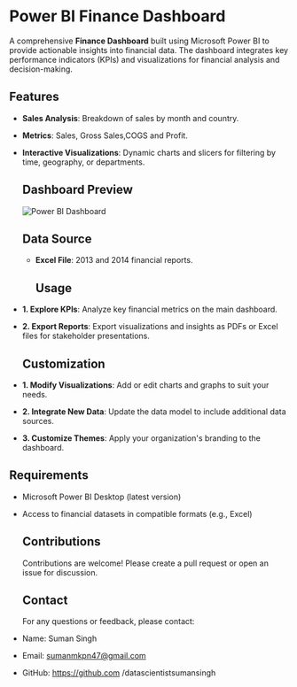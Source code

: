 # Power BI Finance Dashboard
A comprehensive **Finance Dashboard** built using Microsoft Power BI to provide actionable insights into financial data. The dashboard integrates key performance indicators (KPIs) and visualizations for financial analysis and decision-making.

## Features

- **Sales Analysis**: Breakdown of sales by month and country.
- **Metrics**: Sales, Gross Sales,COGS and Profit.
- **Interactive Visualizations**: Dynamic charts and slicers for filtering by time, geography, or departments.

  ## Dashboard Preview
  
  ![Power BI Dashboard](https://github.com/user-attachments/assets/b9f00f6c-63a8-471a-8ab7-a8862de0cf8d)

  ## Data Source

  - **Excel File**: 2013 and 2014 financial reports.

    ## Usage

- **1. Explore KPIs**: Analyze key financial metrics on the main dashboard.
- **2. Export Reports**: Export visualizations and insights as PDFs or Excel files for stakeholder presentations.

    ## Customization

- **1. Modify Visualizations**: Add or edit charts and graphs to suit your needs.
- **2. Integrate New Data**: Update the data model to include additional data sources.
- **3. Customize Themes**: Apply your organization's branding to the dashboard.

 ## Requirements

- Microsoft Power BI Desktop (latest version)
- Access to financial datasets in compatible formats (e.g., Excel)

  ## Contributions

  Contributions are welcome! Please create a pull request or open an issue for discussion.

  ## Contact

  For any questions or feedback, please contact:
- Name: Suman Singh
- Email: sumanmkpn47@gmail.com
- GitHub: https://github.com
 /datascientistsumansingh


